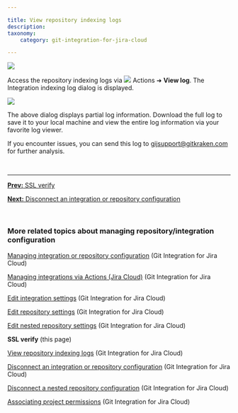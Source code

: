 ```yaml
---

title: View repository indexing logs
description:
taxonomy:
    category: git-integration-for-jira-cloud

---
```


![](/wp-content/uploads/gij-gitcloud-actions-view-logs.png)

Access the repository indexing logs via ![](/wp-content/uploads/actions-icon.png) Actions ➜ **View log**. The Integration indexing log dialog is displayed.

![](/wp-content/uploads/gij-gitcloud-actions-view-logs-dialog.png)


The above dialog displays partial log information. Download the full log to save it to your local machine and view the entire log information via your favorite log viewer.

If you encounter issues, you can send this log to [gijsupport@gitkraken.com](mailto:gijsupport@gitkraken.com) for further analysis.

&nbsp;
* * *

[**Prev:** SSL verify](/git-integration-for-jira-cloud/ssl-verify-gij-cloud)

[**Next:** Disconnect an integration or repository configuration](/git-integration-for-jira-cloud/removing-integration-or-repository-configuration-gij-cloud/)

&nbsp;

### More related topics about managing repository/integration configuration

[Managing integration or repository configuration](/git-integration-for-jira-cloud/managing-integration-or-repository-configuration-gij-cloud/) (Git Integration for Jira Cloud)

[Managing integrations via Actions (Jira Cloud)](/git-integration-for-jira-cloud/managing-integrations-via-actions-jira-cloud-gij-cloud/) (Git Integration for Jira Cloud)

[Edit integration settings](/git-integration-for-jira-cloud/edit-integration-gij-cloud/) (Git Integration for Jira Cloud)

[Edit repository settings](/git-integration-for-jira-cloud/edit-repository-gij-cloud/) (Git Integration for Jira Cloud)

[Edit nested repository settings](/git-integration-for-jira-cloud/edit-nested-repository-settings-gij-cloud/) (Git Integration for Jira Cloud)

**SSL verify** (this page)

[View repository indexing logs](/git-integration-for-jira-cloud/view-repository-indexing-logs-gij-cloud/) (Git Integration for Jira Cloud)

[Disconnect an integration or repository configuration](/git-integration-for-jira-cloud/removing-integration-or-repository-configuration-gij-cloud/) (Git Integration for Jira Cloud)

[Disconnect a nested repository configuration](/git-integration-for-cloud/remove-a-nested-repository-gij-cloud/) (Git Integration for Jira Cloud)

[Associating project permissions](/git-integration-for-jira-cloud/associating-project-permissions-gij-cloud/) (Git Integration for Jira Cloud)

